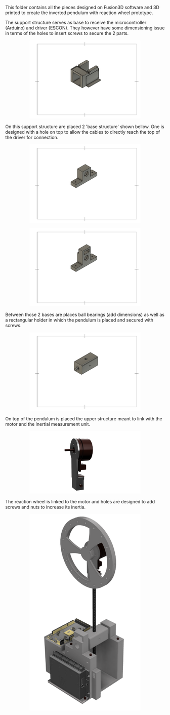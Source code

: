 This folder contains all the pieces designed on Fusion3D software and 3D printed to create the inverted pendulum with reaction wheel prototype. 

The support structure serves as base to receive the microcontroller (Arduino) and driver (ESCON). They however have some dimensioning issue in terms of the holes to insert screws to secure the 2 parts. 
<p align="center">
  <img src="/../Images/Big base structure.pdf" width="350px">
</p>

On this support structure are placed 2 'base structure' shown bellow. One is designed with a hole on top to allow the cables to directly reach the top of the driver for connection. 
<p align="center">
  <img src="Images/base support.pdf" width="350px">
</p>

<p align="center">
  <img src="Images/base support with wire holder.pdf" width="350px">
</p>


Between those 2 bases are places ball bearings (add dimensions) as well as a rectangular holder in which the pendulum is placed and secured with screws. 
<p align="center">
  <img src="Images/middle base structure.pdf" width="350px">
</p>


On top of the pendulum is placed the upper structure meant to link with the motor and the inertial measurement unit.
<p align="center">
  <img src="Images/Upper structure with motor.png" width="350px">
</p>

 The reaction wheel is linked to the motor and holes are designed to add screws and nuts to increase its inertia. 
 
<p align="center">
  <img src="Images/Full prototype.png" width="350px">
</p>
